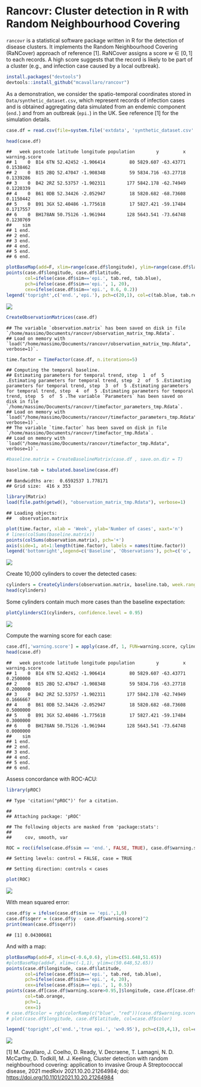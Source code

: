 # Rancovr: Cluster detection in R with Random Neighbourhood Covering

`rancovr` is a statistical software package written in R for the
detection of disease clusters. It implements the Random Neighbourhood
Covering (RaNCover) approach of reference \[1\]. RaNCover assigns a
score *w* ∈ \[0, 1\] to each records. A high score suggests that the
record is likely to be part of a cluster (e.g., and infection case
caused by a local outbreak).

``` r
install.packages("devtools")
devtools::install_github("mcavallaro/rancovr")
```

As a demonstration, we consider the spatio-temporal coordinates stored
in `Data/synthetic_dataset.csv`, which represent records of infection
cases and is obtained aggregating data simulated from an endemic
component (`end.`) and from an outbreak (`epi.`) in the UK. See
reference \[1\] for the simulation details.

``` r
case.df = read.csv(file=system.file('extdata', 'synthetic_dataset.csv' , package='rancovr'), sep = ',', stringsAsFactors = F)
```

``` r
head(case.df)
```

    ##   week postcode latitude longitude population        y         x warning.score
    ## 1    0  B14 6TN 52.42452 -1.906414         80 5829.607 -63.43771     0.1538462
    ## 2    0  B15 2BQ 52.47047 -1.908348         59 5834.716 -63.27718     0.1339286
    ## 3    0  B42 2RZ 52.53757 -1.902311        177 5842.178 -62.74949     0.1220339
    ## 4    0  B61 0DB 52.34426 -2.052947         18 5820.682 -68.73608     0.1150442
    ## 5    0  B91 3GX 52.40486 -1.775618         17 5827.421 -59.17484     0.1717557
    ## 6    0  BH178AN 50.75126 -1.961944        128 5643.541 -73.64748     0.1230769
    ##    sim
    ## 1 end.
    ## 2 end.
    ## 3 end.
    ## 4 end.
    ## 5 end.
    ## 6 end.

``` r
plotBaseMap(add=F, xlim=range(case.df$longitude), ylim=range(case.df$latitude))
points(case.df$longitude, case.df$latitude,
       col=ifelse(case.df$sim=='epi.', tab.red, tab.blue),
       pch=ifelse(case.df$sim=='epi.', 1, 20),
       cex=ifelse(case.df$sim=='epi.', 0.6, 0.2))
legend('topright',c('end.','epi.'), pch=c(20,1), col=c(tab.blue, tab.red))
```

![](README_files/figure-markdown_github/unnamed-chunk-6-1.png)

``` r
CreateObservationMatrices(case.df)
```

    ## The variable `observation.matrix` has been saved on disk in file `/home/massimo/Documents/rancovr/observation_matrix_tmp.Rdata`.
    ## Load on memory with `load("/home/massimo/Documents/rancovr/observation_matrix_tmp.Rdata", verbose=1)`.

``` r
time.factor = TimeFactor(case.df, n.iterations=5)
```

    ## Computing the temporal baseline.
    ## Estimating parameters for temporal trend, step  1  of  5 .Estimating parameters for temporal trend, step  2  of  5 .Estimating parameters for temporal trend, step  3  of  5 .Estimating parameters for temporal trend, step  4  of  5 .Estimating parameters for temporal trend, step  5  of  5 .The variable `Parameters` has been saved on disk in file `/home/massimo/Documents/rancovr/timefactor_parameters_tmp.Rdata`.
    ## Load on memory with `load("/home/massimo/Documents/rancovr/timefactor_parameters_tmp.Rdata", verbose=1)`.
    ## The variable `time.factor` has been saved on disk in file `/home/massimo/Documents/rancovr/timefactor_tmp.Rdata`.
    ## Load on memory with `load("/home/massimo/Documents/rancovr/timefactor_tmp.Rdata", verbose=1)`.

``` r
#baseline.matrix = CreateBaselineMatrix(case.df , save.on.dir = T)
```

``` r
baseline.tab = tabulated.baseline(case.df)
```

    ## Bandwidths are:  0.6592537 1.778171 
    ## Grid size:  416 x 353

``` r
library(Matrix)
load(file.path(getwd(), "observation_matrix_tmp.Rdata"), verbose=1)
```

    ## Loading objects:
    ##   observation.matrix

``` r
plot(time.factor, xlab = 'Week', ylab='Number of cases', xaxt='n')
# lines(colSums(baseline.matrix))
points(colSums(observation.matrix), pch='+')
axis(side=1, at=1:length(time.factor), labels = names(time.factor))
legend('bottomright',legend=c('Baseline', 'Observations'), pch=c('o', '+'), lty=c(1, NA))
```

![](README_files/figure-markdown_github/unnamed-chunk-10-1.png)

Create 10,000 cylinders to cover the detected cases:

``` r
cylinders = CreateCylinders(observation.matrix, baseline.tab, week.range = c(0,99), n.cylinders = 10000)
head(cylinders)
```

Some cylinders contain much more cases than the baseline expectation:

``` r
plotCylindersCI(cylinders, confidence.level = 0.95)
```

![](README_files/figure-markdown_github/unnamed-chunk-13-1.png)

Compute the warning score for each case:

``` r
case.df[,'warning.score'] = apply(case.df, 1, FUN=warning.score, cylinders)
head(case.df)
```

    ##   week postcode latitude longitude population        y         x warning.score
    ## 1    0  B14 6TN 52.42452 -1.906414         80 5829.607 -63.43771     0.2500000
    ## 2    0  B15 2BQ 52.47047 -1.908348         59 5834.716 -63.27718     0.2000000
    ## 3    0  B42 2RZ 52.53757 -1.902311        177 5842.178 -62.74949     0.1666667
    ## 4    0  B61 0DB 52.34426 -2.052947         18 5820.682 -68.73608     0.5000000
    ## 5    0  B91 3GX 52.40486 -1.775618         17 5827.421 -59.17484     0.3000000
    ## 6    0  BH178AN 50.75126 -1.961944        128 5643.541 -73.64748     0.0000000
    ##    sim
    ## 1 end.
    ## 2 end.
    ## 3 end.
    ## 4 end.
    ## 5 end.
    ## 6 end.

Assess concordance with ROC-ACU:

``` r
library(pROC)
```

    ## Type 'citation("pROC")' for a citation.

    ## 
    ## Attaching package: 'pROC'

    ## The following objects are masked from 'package:stats':
    ## 
    ##     cov, smooth, var

``` r
ROC = roc(ifelse(case.df$sim == 'end.', FALSE, TRUE), case.df$warning.score)
```

    ## Setting levels: control = FALSE, case = TRUE

    ## Setting direction: controls < cases

``` r
plot(ROC)
```

![](README_files/figure-markdown_github/unnamed-chunk-15-1.png)

With mean squared error:

``` r
case.df$y = ifelse(case.df$sim == 'epi.',1,0)
case.df$sqerr = (case.df$y - case.df$warning.score)^2
print(mean(case.df$sqerr))
```

    ## [1] 0.04300681

And with a map:

``` r
plotBaseMap(add=F, xlim=c(-0.6,0.6), ylim=c(51.648,51.65))
#plotBaseMap(add=F, xlim=c(-1,1), ylim=c(50.648,52.65))
points(case.df$longitude, case.df$latitude,
       col=ifelse(case.df$sim=='epi.', tab.red, tab.blue),
       pch=ifelse(case.df$sim=='epi.', 4, 20),
       cex=ifelse(case.df$sim=='epi.', 1, 0.5))
points(case.df[case.df$warning.score>0.95,]$longitude, case.df[case.df$warning.score>0.95,]$latitude,
       col=tab.orange,
       pch=1,
       cex=1)
# case.df$color = rgb(colorRamp(c("blue", "red"))(case.df$warning.score) / 255)
# plot(case.df$longitude, case.df$latitude, col=case.df$color)

legend('topright',c('end.','true epi.', 'w>0.95'), pch=c(20,4,1), col=c(tab.blue, tab.red, tab.orange))
```

![](README_files/figure-markdown_github/unnamed-chunk-17-1.png)

\[1\] M. Cavallaro, J. Coelho, D. Ready, V. Decraene, T. Lamagni, N. D.
McCarthy, D. Todkill, M. J. Keeling, Cluster detection with random
neighbourhood covering: application to invasive Group A Streptococcal
disease, 2021 medRxiv 2021.10.20.21264984; doi:
<https://doi.org/10.1101/2021.10.20.21264984>
